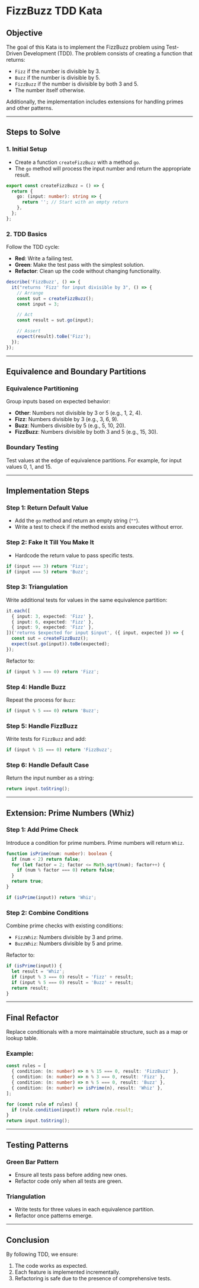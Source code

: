 # FizzBuzz TDD Kata

## Objective

The goal of this Kata is to implement the FizzBuzz problem using Test-Driven Development (TDD). The problem consists of creating a function that returns:

- `Fizz` if the number is divisible by 3.
- `Buzz` if the number is divisible by 5.
- `FizzBuzz` if the number is divisible by both 3 and 5.
- The number itself otherwise.

Additionally, the implementation includes extensions for handling primes and other patterns.

---

## Steps to Solve

### 1. **Initial Setup**

- Create a function `createFizzBuzz` with a method `go`.
- The `go` method will process the input number and return the appropriate result.

```typescript
export const createFizzBuzz = () => {
  return {
    go: (input: number): string => {
      return ''; // Start with an empty return
    },
  };
};
```

### 2. **TDD Basics**

Follow the TDD cycle:

- **Red**: Write a failing test.
- **Green**: Make the test pass with the simplest solution.
- **Refactor**: Clean up the code without changing functionality.

```typescript
describe('FizzBuzz', () => {
  it("returns 'Fizz' for input divisible by 3", () => {
    // Arrange
    const sut = createFizzBuzz();
    const input = 3;

    // Act
    const result = sut.go(input);

    // Assert
    expect(result).toBe('Fizz');
  });
});
```

---

## Equivalence and Boundary Partitions

### Equivalence Partitioning

Group inputs based on expected behavior:

- **Other**: Numbers not divisible by 3 or 5 (e.g., 1, 2, 4).
- **Fizz**: Numbers divisible by 3 (e.g., 3, 6, 9).
- **Buzz**: Numbers divisible by 5 (e.g., 5, 10, 20).
- **FizzBuzz**: Numbers divisible by both 3 and 5 (e.g., 15, 30).

### Boundary Testing

Test values at the edge of equivalence partitions. For example, for input values 0, 1, and 15.

---

## Implementation Steps

### Step 1: Return Default Value

- Add the `go` method and return an empty string (`""`).
- Write a test to check if the method exists and executes without error.

### Step 2: Fake It Till You Make It

- Hardcode the return value to pass specific tests.

```typescript
if (input === 3) return 'Fizz';
if (input === 5) return 'Buzz';
```

### Step 3: Triangulation

Write additional tests for values in the same equivalence partition:

```typescript
it.each([
  { input: 3, expected: 'Fizz' },
  { input: 6, expected: 'Fizz' },
  { input: 9, expected: 'Fizz' },
])('returns $expected for input $input', ({ input, expected }) => {
  const sut = createFizzBuzz();
  expect(sut.go(input)).toBe(expected);
});
```

Refactor to:

```typescript
if (input % 3 === 0) return 'Fizz';
```

### Step 4: Handle Buzz

Repeat the process for `Buzz`:

```typescript
if (input % 5 === 0) return 'Buzz';
```

### Step 5: Handle FizzBuzz

Write tests for `FizzBuzz` and add:

```typescript
if (input % 15 === 0) return 'FizzBuzz';
```

### Step 6: Handle Default Case

Return the input number as a string:

```typescript
return input.toString();
```

---

## Extension: Prime Numbers (Whiz)

### Step 1: Add Prime Check

Introduce a condition for prime numbers. Prime numbers will return `Whiz`.

```typescript
function isPrime(num: number): boolean {
  if (num < 2) return false;
  for (let factor = 2; factor <= Math.sqrt(num); factor++) {
    if (num % factor === 0) return false;
  }
  return true;
}

if (isPrime(input)) return 'Whiz';
```

### Step 2: Combine Conditions

Combine prime checks with existing conditions:

- `FizzWhiz`: Numbers divisible by 3 and prime.
- `BuzzWhiz`: Numbers divisible by 5 and prime.

Refactor to:

```typescript
if (isPrime(input)) {
  let result = 'Whiz';
  if (input % 3 === 0) result = 'Fizz' + result;
  if (input % 5 === 0) result = 'Buzz' + result;
  return result;
}
```

---

## Final Refactor

Replace conditionals with a more maintainable structure, such as a map or lookup table.

### Example:

```typescript
const rules = [
  { condition: (n: number) => n % 15 === 0, result: 'FizzBuzz' },
  { condition: (n: number) => n % 3 === 0, result: 'Fizz' },
  { condition: (n: number) => n % 5 === 0, result: 'Buzz' },
  { condition: (n: number) => isPrime(n), result: 'Whiz' },
];

for (const rule of rules) {
  if (rule.condition(input)) return rule.result;
}
return input.toString();
```

---

## Testing Patterns

### Green Bar Pattern

- Ensure all tests pass before adding new ones.
- Refactor code only when all tests are green.

### Triangulation

- Write tests for three values in each equivalence partition.
- Refactor once patterns emerge.

---

## Conclusion

By following TDD, we ensure:

1. The code works as expected.
2. Each feature is implemented incrementally.
3. Refactoring is safe due to the presence of comprehensive tests.
